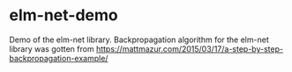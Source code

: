 # elm-net-demo

Demo of the elm-net library. Backpropagation algorithm for the elm-net library
was gotten from https://mattmazur.com/2015/03/17/a-step-by-step-backpropagation-example/
